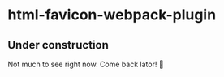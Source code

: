 # html-favicon-webpack-plugin
## Under construction
Not much to see right now. Come back lator! :crocodile: